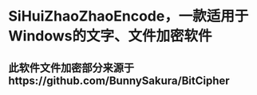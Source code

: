 # SiHuiZhaoZhaoEncode，一款适用于Windows的文字、文件加密软件
## 此软件文件加密部分来源于https://github.com/BunnySakura/BitCipher
